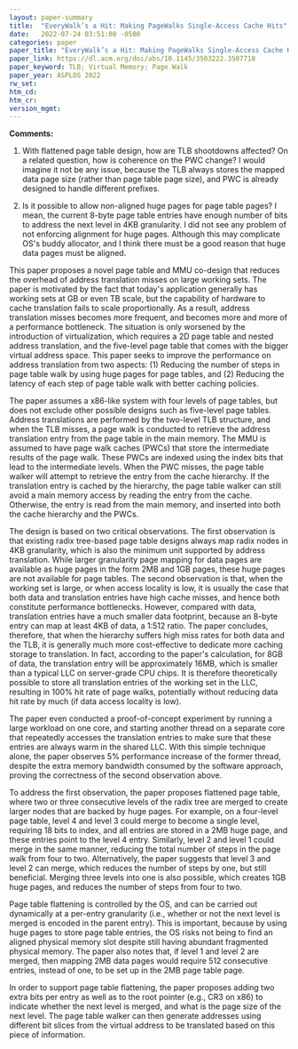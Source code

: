 ```yaml
---
layout: paper-summary
title:  "EveryWalk’s a Hit: Making PageWalks Single-Access Cache Hits"
date:   2022-07-24 03:51:00 -0500
categories: paper
paper_title: "EveryWalk’s a Hit: Making PageWalks Single-Access Cache Hits"
paper_link: https://dl.acm.org/doi/abs/10.1145/3503222.3507718
paper_keyword: TLB; Virtual Memory; Page Walk
paper_year: ASPLOS 2022
rw_set:
htm_cd:
htm_cr:
version_mgmt:
---
```


**Comments:**

1. With flattened page table design, how are TLB shootdowns affected? On a related question, how is coherence 
on the PWC change? I would imagine it not be any issue, because the TLB always stores the mapped data page size
(rather than page table page size), and PWC is already designed to handle different prefixes.

2. Is it possible to allow non-aligned huge pages for page table pages? I mean, the current 8-byte page table 
entries have enough number of bits to address the next level in 4KB granularity. I did not see any problem
of not enforcing alignment for huge pages. Although this may complicate OS's buddy allocator, and I think there
must be a good reason that huge data pages must be aligned.

This paper proposes a novel page table and MMU co-design that reduces the overhead of address translation misses
on large working sets.
The paper is motivated by the fact that today's application generally has working sets at GB or even TB scale, 
but the capability of hardware to cache translation fails to scale proportionally. 
As a result, address translation misses becomes more frequent, and becomes more and more of a performance bottleneck.
The situation is only worsened by the introduction of virtualization, which requires a 2D page table and nested 
address translation, and the five-level page table that comes with the bigger virtual address space.
This paper seeks to improve the performance on address translation from two aspects: (1) Reducing the number of 
steps in page table walk by using huge pages for page tables, and (2) Reducing the latency of each step of 
page table walk with better caching policies.

The paper assumes a x86-like system with four levels of page tables, but does not exclude other possible designs
such as five-level page tables. 
Address translations are performed by the two-level TLB structure, and when the TLB misses, a page walk is conducted
to retrieve the address translation entry from the page table in the main memory.
The MMU is assumed to have page walk caches (PWCs) that store the intermediate results of the page walk. These PWCs 
are indexed using the index bits that lead to the intermediate levels.
When the PWC misses, the page table walker will attempt to retrieve the entry from the cache hierarchy.
If the translation entry is cached by the hierarchy, the page table walker can still avoid a main memory access
by reading the entry from the cache.
Otherwise, the entry is read from the main memory, and inserted into both the cache hierarchy and the PWCs.

The design is based on two critical observations.
The first observation is that existing radix tree-based page table designs always map radix nodes in 4KB granularity,
which is also the minimum unit supported by address translation. While larger granularity page mapping for data
pages are available as huge pages in the form 2MB and 1GB pages, these huge pages are not available 
for page tables.
The second observation is that, when the working set is large, or when access locality is low, it is usually 
the case that both data and translation entries have high cache misses, and hence both constitute performance
bottlenecks.
However, compared with data, translation entries have a much smaller data footprint, because an 8-byte entry
can map at least 4KB of data, a 1:512 ratio.
The paper concludes, therefore, that when the hierarchy suffers high miss rates for both data and the TLB, it is 
generally much more cost-effective to dedicate more caching storage to translation. 
In fact, according to the paper's calculation, for 8GB of data, the translation entry will be approximately 16MB,
which is smaller than a typical LLC on server-grade CPU chips. 
It is therefore theoretically possible to store all translation entries of the working set in the LLC, resulting in
100% hit rate of page walks, potentially without reducing data hit rate by much (if data access locality is low).

The paper even conducted a proof-of-concept experiment by running a large workload on one core, and starting another 
thread on a separate core that repeatedly accesses the translation entries to make sure that these entries are 
always warm in the shared LLC. With this simple technique alone, the paper observes 5% performance increase of the 
former thread, despite the extra memory bandwidth consumed by the software approach, proving the correctness
of the second observation above.

To address the first observation, the paper proposes flattened page table, where two or three consecutive levels 
of the radix tree are merged to create larger nodes that are backed by huge pages. 
For example, on a four-level page table, level 4 and level 3 could merge to become a single level,
requiring 18 bits to index, and all entries are stored in a 2MB huge page, and these entries point to
the level 4 entry.
Similarly, level 2 and level 1 could merge in the same manner, reducing the total number of steps in the 
page walk from four to two.
Alternatively, the paper suggests that level 3 and level 2 can merge, which reduces the number of steps
by one, but still beneficial.
Merging three levels into one is also possible, which creates 1GB huge pages, and reduces the number of steps
from four to two.

Page table flattening is controlled by the OS, and can be carried out dynamically at a per-entry granularity
(i.e., whether or not the next level is merged is encoded in the parent entry). 
This is important, because by
using huge pages to store page table entries, the OS risks not being to find an aligned physical memory slot
despite still having abundant fragmented physical memory.
The paper also notes that, if level 1 and level 2 are merged, then mapping 2MB data pages would require 512
consecutive entries, instead of one, to be set up in the 2MB page table page.

In order to support page table flattening, the paper proposes adding two extra bits per entry as well as to
the root pointer (e.g., CR3 on x86) to indicate whether the next level is merged, and what is the page size
of the next level. The page table walker can then generate addresses using different bit slices from the virtual
address to be translated based on this piece of information.
